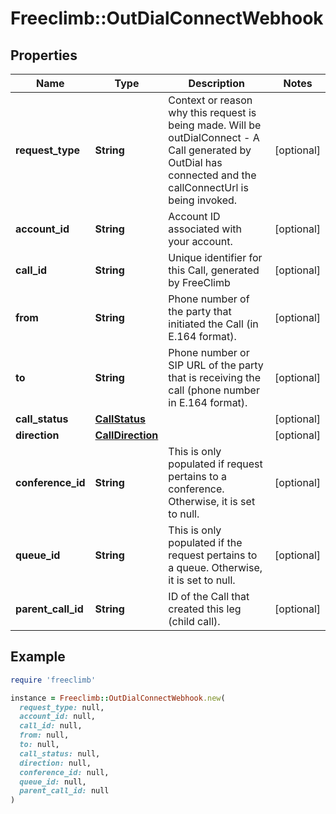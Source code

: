 # Freeclimb::OutDialConnectWebhook

## Properties

| Name | Type | Description | Notes |
| ---- | ---- | ----------- | ----- |
| **request_type** | **String** | Context or reason why this request is being made. Will be outDialConnect - A Call generated by OutDial has connected and the callConnectUrl is being invoked. | [optional] |
| **account_id** | **String** | Account ID associated with your account. | [optional] |
| **call_id** | **String** | Unique identifier for this Call, generated by FreeClimb | [optional] |
| **from** | **String** | Phone number of the party that initiated the Call (in E.164 format). | [optional] |
| **to** | **String** | Phone number or SIP URL of the party that is receiving the call (phone number in E.164 format). | [optional] |
| **call_status** | [**CallStatus**](CallStatus.md) |  | [optional] |
| **direction** | [**CallDirection**](CallDirection.md) |  | [optional] |
| **conference_id** | **String** | This is only populated if request pertains to a conference. Otherwise, it is set to null. | [optional] |
| **queue_id** | **String** | This is only populated if the request pertains to a queue. Otherwise, it is set to null. | [optional] |
| **parent_call_id** | **String** | ID of the Call that created this leg (child call). | [optional] |

## Example

```ruby
require 'freeclimb'

instance = Freeclimb::OutDialConnectWebhook.new(
  request_type: null,
  account_id: null,
  call_id: null,
  from: null,
  to: null,
  call_status: null,
  direction: null,
  conference_id: null,
  queue_id: null,
  parent_call_id: null
)
```

